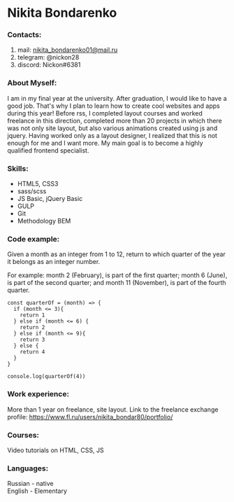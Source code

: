 # Nikita Bondarenko

### Contacts:

1. mail: nikita_bondarenko01@mail.ru
1. telegram: @nickon28
1. discord: Nickon#6381

### About Myself:

I am in my final year at the university. After graduation, I would like to have a good job. That's why I plan to learn how to create cool websites and apps during this year! Before rss, I completed layout courses and worked freelance in this direction, completed more than 20 projects in which there was not only site layout, but also various animations created using js and jquery. Having worked only as a layout designer, I realized that this is not enough for me and I want more. My main goal is to become a highly qualified frontend specialist.

### Skills:

* HTML5, CSS3
* sass/scss
* JS Basic, jQuery Basic
* GULP
* Git
* Methodology BEM

### Code example:

Given a month as an integer from 1 to 12, return to which quarter of the year it belongs as an integer number.

For example: month 2 (February), is part of the first quarter; month 6 (June), is part of the second quarter; and month 11 (November), is part of the fourth quarter.

```
const quarterOf = (month) => {
  if (month <= 3){
    return 1
  } else if (month <= 6) {
    return 2
  } else if (month <= 9){
    return 3
  } else {
    return 4
  }
}

console.log(quarterOf(4))
```

### Work experience:

More than 1 year on freelance, site layout. Link to the freelance exchange profile: https://www.fl.ru/users/nikita_bondar80/portfolio/

### Courses:

Video tutorials on HTML, CSS, JS

### Languages:

Russian - native  
English - Elementary
